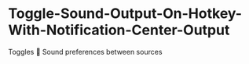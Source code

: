 # Toggle-Sound-Output-On-Hotkey-With-Notification-Center-Output
Toggles  Sound preferences between sources
